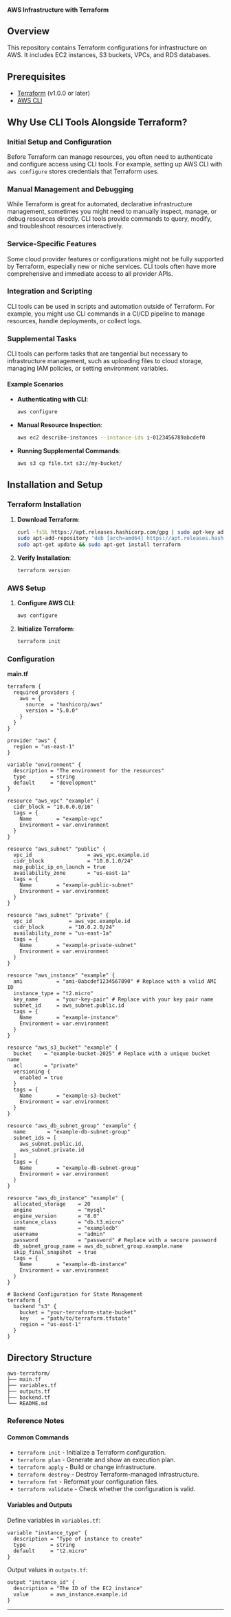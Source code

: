 #### AWS Infrastructure with Terraform

## Overview

This repository contains Terraform configurations for infrastructure on AWS. It includes EC2 instances, S3 buckets, VPCs, and RDS databases.

## Prerequisites

- [Terraform](https://www.terraform.io/downloads.html) (v1.0.0 or later)
- [AWS CLI](https://aws.amazon.com/cli/)

## Why Use CLI Tools Alongside Terraform?

### Initial Setup and Configuration
Before Terraform can manage resources, you often need to authenticate and configure access using CLI tools. For example, setting up AWS CLI with `aws configure` stores credentials that Terraform uses.

### Manual Management and Debugging
While Terraform is great for automated, declarative infrastructure management, sometimes you might need to manually inspect, manage, or debug resources directly. CLI tools provide commands to query, modify, and troubleshoot resources interactively.

### Service-Specific Features
Some cloud provider features or configurations might not be fully supported by Terraform, especially new or niche services. CLI tools often have more comprehensive and immediate access to all provider APIs.

### Integration and Scripting
CLI tools can be used in scripts and automation outside of Terraform. For example, you might use CLI commands in a CI/CD pipeline to manage resources, handle deployments, or collect logs.

### Supplemental Tasks
CLI tools can perform tasks that are tangential but necessary to infrastructure management, such as uploading files to cloud storage, managing IAM policies, or setting environment variables.

#### Example Scenarios
- **Authenticating with CLI**:
    ```sh
    aws configure
    ```

- **Manual Resource Inspection**:
    ```sh
    aws ec2 describe-instances --instance-ids i-0123456789abcdef0
    ```

- **Running Supplemental Commands**:
    ```sh
    aws s3 cp file.txt s3://my-bucket/
    ```

## Installation and Setup

### Terraform Installation

1. **Download Terraform**:
    ```sh
    curl -fsSL https://apt.releases.hashicorp.com/gpg | sudo apt-key add -
    sudo apt-add-repository "deb [arch=amd64] https://apt.releases.hashicorp.com $(lsb_release -cs) main"
    sudo apt-get update && sudo apt-get install terraform
    ```

2. **Verify Installation**:
    ```sh
    terraform version
    ```

### AWS Setup

1. **Configure AWS CLI**:
    ```sh
    aws configure
    ```

2. **Initialize Terraform**:
    ```sh
    terraform init
    ```

### Configuration

**main.tf**
```hcl
terraform {
  required_providers {
    aws = {
      source  = "hashicorp/aws"
      version = "5.0.0"
    }
  }
}

provider "aws" {
  region = "us-east-1"
}

variable "environment" {
  description = "The environment for the resources"
  type        = string
  default     = "development"
}

resource "aws_vpc" "example" {
  cidr_block = "10.0.0.0/16"
  tags = {
    Name        = "example-vpc"
    Environment = var.environment
  }
}

resource "aws_subnet" "public" {
  vpc_id                  = aws_vpc.example.id
  cidr_block              = "10.0.1.0/24"
  map_public_ip_on_launch = true
  availability_zone       = "us-east-1a"
  tags = {
    Name        = "example-public-subnet"
    Environment = var.environment
  }
}

resource "aws_subnet" "private" {
  vpc_id            = aws_vpc.example.id
  cidr_block        = "10.0.2.0/24"
  availability_zone = "us-east-1a"
  tags = {
    Name        = "example-private-subnet"
    Environment = var.environment
  }
}

resource "aws_instance" "example" {
  ami           = "ami-0abcdef1234567890" # Replace with a valid AMI ID
  instance_type = "t2.micro"
  key_name      = "your-key-pair" # Replace with your key pair name
  subnet_id     = aws_subnet.public.id
  tags = {
    Name        = "example-instance"
    Environment = var.environment
  }
}

resource "aws_s3_bucket" "example" {
  bucket    = "example-bucket-2025" # Replace with a unique bucket name
  acl       = "private"
  versioning {
    enabled = true
  }
  tags = {
    Name        = "example-s3-bucket"
    Environment = var.environment
  }
}

resource "aws_db_subnet_group" "example" {
  name       = "example-db-subnet-group"
  subnet_ids = [
    aws_subnet.public.id,
    aws_subnet.private.id
  ]
  tags = {
    Name        = "example-db-subnet-group"
    Environment = var.environment
  }
}

resource "aws_db_instance" "example" {
  allocated_storage    = 20
  engine               = "mysql"
  engine_version       = "8.0"
  instance_class       = "db.t3.micro"
  name                 = "exampledb"
  username             = "admin"
  password             = "password" # Replace with a secure password
  db_subnet_group_name = aws_db_subnet_group.example.name
  skip_final_snapshot  = true
  tags = {
    Name        = "example-db-instance"
    Environment = var.environment
  }
}

# Backend Configuration for State Management
terraform {
  backend "s3" {
    bucket = "your-terraform-state-bucket"
    key    = "path/to/terraform.tfstate"
    region = "us-east-1"
  }
}
```

## Directory Structure

```plaintext
aws-terraform/
├── main.tf
├── variables.tf
├── outputs.tf
├── backend.tf
└── README.md
```

### Reference Notes

#### Common Commands
- `terraform init` - Initialize a Terraform configuration.
- `terraform plan` - Generate and show an execution plan.
- `terraform apply` - Build or change infrastructure.
- `terraform destroy` - Destroy Terraform-managed infrastructure.
- `terraform fmt` - Reformat your configuration files.
- `terraform validate` - Check whether the configuration is valid.

#### Variables and Outputs
Define variables in `variables.tf`:
```hcl
variable "instance_type" {
  description = "Type of instance to create"
  type        = string
  default     = "t2.micro"
}
```

Output values in `outputs.tf`:
```hcl
output "instance_id" {
  description = "The ID of the EC2 instance"
  value       = aws_instance.example.id
}
```
---
   
